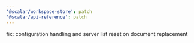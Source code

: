 ```yaml
---
'@scalar/workspace-store': patch
'@scalar/api-reference': patch
---
```


fix: configuration handling and server list reset on document replacement
